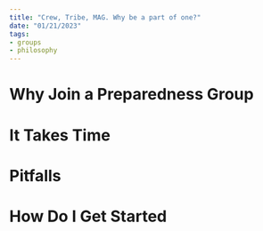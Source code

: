 ```yaml
---
title: "Crew, Tribe, MAG. Why be a part of one?"
date: "01/21/2023"
tags:
- groups
- philosophy
---
```


# Why Join a Preparedness Group
# It Takes Time
# Pitfalls
# How Do I Get Started